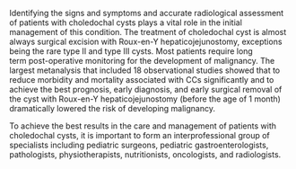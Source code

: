 Identifying the signs and symptoms and accurate radiological assessment of patients with choledochal cysts plays a vital role in the initial management of this condition. The treatment of choledochal cyst is almost always surgical excision with Roux-en-Y hepaticojejunostomy, exceptions being the rare type II and type III cysts. Most patients require long term post-operative monitoring for the development of malignancy. The largest metanalysis that included 18 observational studies showed that to reduce morbidity and mortality associated with CCs significantly and to achieve the best prognosis, early diagnosis, and early surgical removal of the cyst with Roux-en-Y hepaticojejunostomy (before the age of 1 month) dramatically lowered the risk of developing malignancy.

To achieve the best results in the care and management of patients with choledochal cysts, it is important to form an interprofessional group of specialists including pediatric surgeons, pediatric gastroenterologists, pathologists, physiotherapists, nutritionists, oncologists, and radiologists.